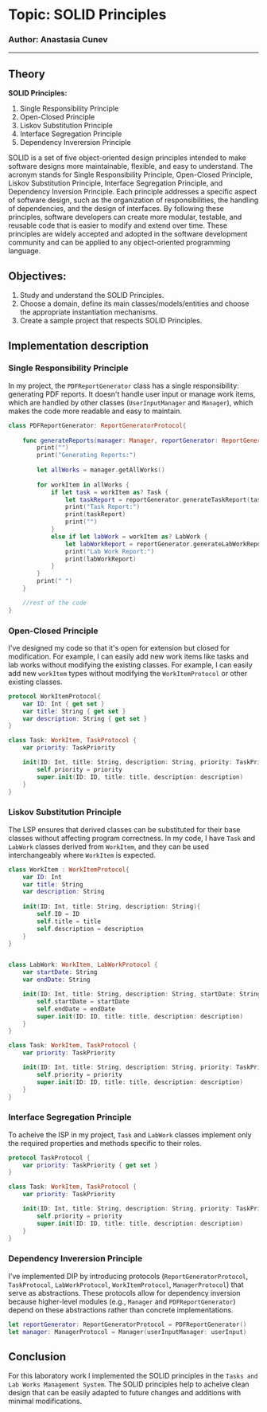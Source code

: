 # Topic: SOLID Principles

### Author: Anastasia Cunev
---
## Theory
**SOLID Principles:**
1. Single Responsibility Principle
2. Open-Closed Principle
3. Liskov Substitution Principle
4. Interface Segregation Principle
5. Dependency Inverersion Principle

SOLID is a set of five object-oriented design principles intended to make software designs more maintainable, flexible, and easy to understand. The acronym stands for Single Responsibility Principle, Open-Closed Principle, Liskov Substitution Principle, Interface Segregation Principle, and Dependency Inversion Principle. Each principle addresses a specific aspect of software design, such as the organization of responsibilities, the handling of dependencies, and the design of interfaces. By following these principles, software developers can create more modular, testable, and reusable code that is easier to modify and extend over time. These principles are widely accepted and adopted in the software development community and can be applied to any object-oriented programming language.

## Objectives:

1. Study and understand the SOLID Principles.
2. Choose a domain, define its main classes/models/entities and choose the appropriate instantiation mechanisms.
3. Create a sample project that respects SOLID Principles.
   
## Implementation description

### Single Responsibility Principle
In my project, the `PDFReportGenerator` class has a single responsibility: generating PDF reports. It doesn't handle user input or manage work items, which are handled by other classes (`UserInputManager` and `Manager`), which makes the code more readable and easy to maintain.
```swift
class PDFReportGenerator: ReportGeneratorProtocol{
    
    func generateReports(manager: Manager, reportGenerator: ReportGeneratorProtocol) {
        print("")
        print("Generating Reports:")
        
        let allWorks = manager.getAllWorks()
        
        for workItem in allWorks {
            if let task = workItem as? Task {
                let taskReport = reportGenerator.generateTaskReport(task: task)
                print("Task Report:")
                print(taskReport)
                print("")
            }
            else if let labWork = workItem as? LabWork {
                let labWorkReport = reportGenerator.generateLabWorkReport(labWork: labWork)
                print("Lab Work Report:")
                print(labWorkReport)
            }
        }
        print(" ")
    }

    //rest of the code 
}
```
### Open-Closed Principle
I've designed my code so that it's open for extension but closed for modification. For example, I can easily add new work items like tasks and lab works without modifying the existing classes. For example, I can easily add new `workItem` types without modifying the `WorkItemProtocol` or other existing classes.
```swift
protocol WorkItemProtocol{
    var ID: Int { get set }
    var title: String { get set }
    var description: String { get set }
}

class Task: WorkItem, TaskProtocol {
    var priority: TaskPriority

    init(ID: Int, title: String, description: String, priority: TaskPriority) {
        self.priority = priority
        super.init(ID: ID, title: title, description: description)
    }
}
```
### Liskov Substitution Principle
The LSP ensures that derived classes can be substituted for their base classes without affecting program correctness. In my code, I have `Task` and `LabWork` classes derived from `WorkItem`, and they can be used interchangeably where `WorkItem` is expected.

```swift
class WorkItem : WorkItemProtocol{
    var ID: Int
    var title: String
    var description: String
    
    init(ID: Int, title: String, description: String){
        self.ID = ID
        self.title = title
        self.description = description
    }
}


class LabWork: WorkItem, LabWorkProtocol {
    var startDate: String
    var endDate: String

    init(ID: Int, title: String, description: String, startDate: String, endDate: String) {
        self.startDate = startDate
        self.endDate = endDate
        super.init(ID: ID, title: title, description: description)
    }
}

class Task: WorkItem, TaskProtocol {
    var priority: TaskPriority

    init(ID: Int, title: String, description: String, priority: TaskPriority) {
        self.priority = priority
        super.init(ID: ID, title: title, description: description)
    }
}
```
### Interface Segregation Principle
To acheive the ISP in my project, `Task` and `LabWork` classes implement only the required properties and methods specific to their roles. 
```swift
protocol TaskProtocol {
    var priority: TaskPriority { get set }
}

class Task: WorkItem, TaskProtocol {
    var priority: TaskPriority

    init(ID: Int, title: String, description: String, priority: TaskPriority) {
        self.priority = priority
        super.init(ID: ID, title: title, description: description)
    }
}
```
### Dependency Inverersion Principle
I've implemented DIP by introducing protocols (`ReportGeneratorProtocol`, `TaskProtocol`, `LabWorkProtocol`, `WorkItemProtocol`, `ManagerProtocol`) that serve as abstractions. These protocols allow for dependency inversion because higher-level modules (e.g., `Manager` and `PDFReportGenerator`) depend on these abstractions rather than concrete implementations. 
```swift
let reportGenerator: ReportGeneratorProtocol = PDFReportGenerator()
let manager: ManagerProtocol = Manager(userInputManager: userInput)
```
## Conclusion 
For this laboratory work I implemented the SOLID principles in the `Tasks and Lab Works Management System`. The SOLID principles help to acheive clean design that can be easily adapted to future changes and additions with minimal modifications.